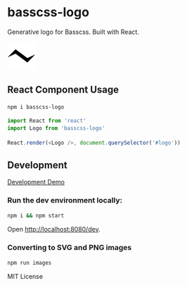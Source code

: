 # basscss-logo
Generative logo for Basscss. Built with React.

![Logo](/images/basscss-64.png?raw=true)


## React Component Usage

```bash
npm i basscss-logo
```

```js
import React from 'react'
import Logo from 'basscss-logo'

React.render(<Logo />, document.querySelector('#logo'))
```

## Development

[Development Demo](http://basscss.com/logo/dev)

### Run the dev environment locally:

```bash
npm i && npm start
```

Open <http://localhost:8080/dev>.

### Converting to SVG and PNG images

```bash
npm run images
```

MIT License


